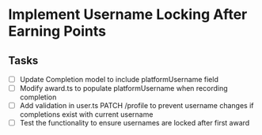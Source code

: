 # Implement Username Locking After Earning Points

## Tasks
- [ ] Update Completion model to include platformUsername field
- [ ] Modify award.ts to populate platformUsername when recording completion
- [ ] Add validation in user.ts PATCH /profile to prevent username changes if completions exist with current username
- [ ] Test the functionality to ensure usernames are locked after first award
